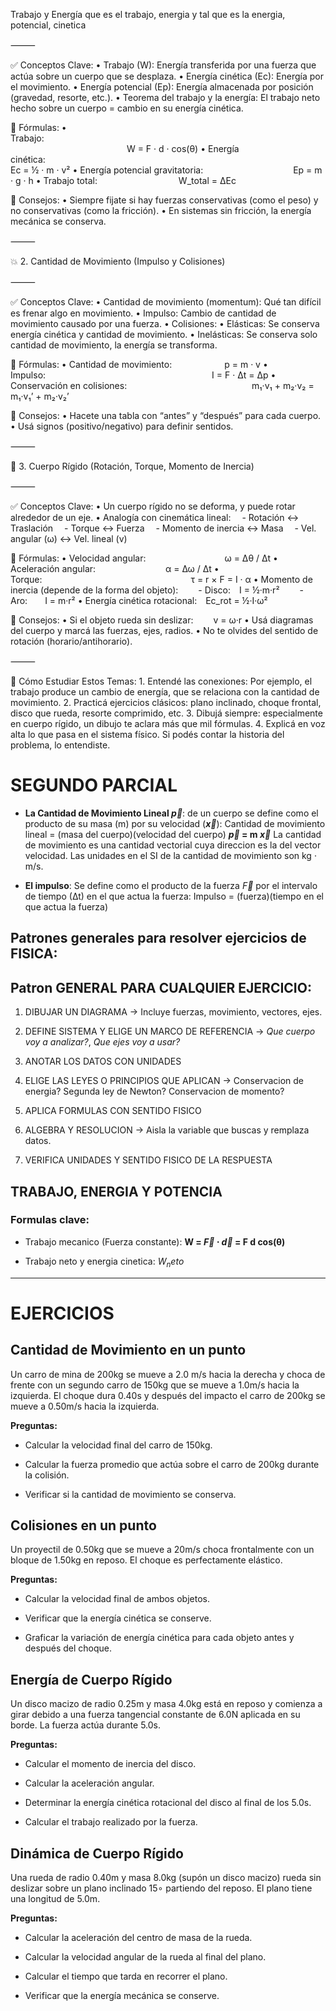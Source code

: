 Trabajo y Energía
que es el trabajo, energia y tal que es la energia, potencial, cinetica


⸻

✅ Conceptos Clave:
	•	Trabajo (W): Energía transferida por una fuerza que actúa sobre un cuerpo que se desplaza.
	•	Energía cinética (Ec): Energía por el movimiento.
	•	Energía potencial (Ep): Energía almacenada por posición (gravedad, resorte, etc.).
	•	Teorema del trabajo y la energía: El trabajo neto hecho sobre un cuerpo = cambio en su energía cinética.

🧠 Fórmulas:
	•	Trabajo:                                    
         W = F · d · cos(θ)
	•	Energía cinética:                      
         Ec = ½ · m · v²
	•	Energía potencial gravitatoria: 
         Ep = m · g · h
	•	Trabajo total:
         W_total = ΔEc

🎯 Consejos:
	•	Siempre fijate si hay fuerzas conservativas (como el peso) y no conservativas (como la fricción).
	•	En sistemas sin fricción, la energía mecánica se conserva.

⸻

💥 2. Cantidad de Movimiento (Impulso y Colisiones)

⸻

✅ Conceptos Clave:
	•	Cantidad de movimiento (momentum): Qué tan difícil es frenar algo en movimiento.
	•	Impulso: Cambio de cantidad de movimiento causado por una fuerza.
	•	Colisiones:
	•	Elásticas: Se conserva energía cinética y cantidad de movimiento.
	•	Inelásticas: Se conserva solo cantidad de movimiento, la energía se transforma.

🧠 Fórmulas:
	•	Cantidad de movimiento:      p = m · v
	•	Impulso:                   I = F · Δt = Δp
	•	Conservación en colisiones:
              m₁·v₁ + m₂·v₂ = m₁·v₁’ + m₂·v₂’

🎯 Consejos:
	•	Hacete una tabla con “antes” y “después” para cada cuerpo.
	•	Usá signos (positivo/negativo) para definir sentidos.

⸻

🔧 3. Cuerpo Rígido (Rotación, Torque, Momento de Inercia)

⸻

✅ Conceptos Clave:
	•	Un cuerpo rígido no se deforma, y puede rotar alrededor de un eje.
	•	Analogía con cinemática lineal:
 - Rotación ↔ Traslación
 - Torque ↔ Fuerza
 - Momento de inercia ↔ Masa
 - Vel. angular (ω) ↔ Vel. lineal (v)

🧠 Fórmulas:
	•	Velocidad angular:         ω = Δθ / Δt
	•	Aceleración angular:        α = Δω / Δt
	•	Torque:                 τ = r × F = I · α
	•	Momento de inercia (depende de la forma del objeto):
  - Disco: I = ½·m·r²
  - Aro:  I = m·r²
	•	Energía cinética rotacional: Ec_rot = ½·I·ω²

🎯 Consejos:
	•	Si el objeto rueda sin deslizar:
  v = ω·r
	•	Usá diagramas del cuerpo y marcá las fuerzas, ejes, radios.
	•	No te olvides del sentido de rotación (horario/antihorario).

⸻

🧠 Cómo Estudiar Estos Temas:
	1.	Entendé las conexiones: Por ejemplo, el trabajo produce un cambio de energía, que se relaciona con la cantidad de movimiento.
	2.	Practicá ejercicios clásicos: plano inclinado, choque frontal, disco que rueda, resorte comprimido, etc.
	3.	Dibujá siempre: especialmente en cuerpo rígido, un dibujo te aclara más que mil fórmulas.
	4.	Explicá en voz alta lo que pasa en el sistema físico. Si podés contar la historia del problema, lo entendiste.


# SEGUNDO PARCIAL
- **La Cantidad de Movimiento Lineal $\vec{p}$**: de un cuerpo se define como el producto de su masa (m) por su velocidad (**$\vec{x}$**):
	Cantidad de movimiento lineal = (masa del cuerpo)(velocidad del cuerpo)
**$\vec{p}$ = m $\vec{x}$**
La cantidad de movimiento es una cantidad vectorial cuya direccion es la del vector velocidad. Las unidades en el SI de la cantidad de movimiento son kg · m/s. 

- **El impulso**: Se define como el producto de la fuerza $\vec{F}$ por el intervalo de tiempo (∆t) en el que actua la fuerza:
Impulso = (fuerza)(tiempo en el que actua la fuerza)

## Patrones generales para resolver ejercicios de FISICA:
## Patron GENERAL PARA CUALQUIER EJERCICIO:
1. DIBUJAR UN DIAGRAMA
	-> Incluye fuerzas, movimiento, vectores, ejes.

2. DEFINE SISTEMA Y ELIGE UN MARCO DE REFERENCIA
	-> *Que cuerpo voy a analizar?*, *Que ejes voy a usar?*

3. ANOTAR LOS DATOS CON UNIDADES

4. ELIGE LAS LEYES O PRINCIPIOS QUE APLICAN
	-> Conservacion de energia? Segunda ley de Newton? Conservacion de momento?

5. APLICA FORMULAS CON SENTIDO FISICO

6. ALGEBRA Y RESOLUCION
	-> Aisla la variable que buscas y remplaza datos.

7. VERIFICA UNIDADES Y SENTIDO FISICO DE LA RESPUESTA

## TRABAJO, ENERGIA Y POTENCIA
### Formulas clave:

- Trabajo mecanico (Fuerza constante):
**W = $\vec{F}$ ⋅ $\vec{d}$ = F d cos(θ)**

- Trabajo neto y energia cinetica:
$W_neto$


----
# EJERCICIOS

## Cantidad de Movimiento en un punto
Un carro de mina de 200kg se mueve a 2.0 m/s hacia la derecha y choca de frente con un segundo carro de 150kg que se mueve a 1.0m/s hacia la izquierda. El choque dura 0.40s y después del impacto el carro de 200kg se mueve a 0.50m/s hacia la izquierda.

**Preguntas:**

- Calcular la velocidad final del carro de 150kg.

- Calcular la fuerza promedio que actúa sobre el carro de 200kg durante la colisión.

- Verificar si la cantidad de movimiento se conserva.

## Colisiones en un punto 
Un proyectil de 0.50kg que se mueve a 20m/s choca frontalmente con un bloque de 1.50kg en reposo. El choque es perfectamente elástico.

**Preguntas:**

- Calcular la velocidad final de ambos objetos.

- Verificar que la energía cinética se conserve.

- Graficar la variación de energía cinética para cada objeto antes y después del choque.

## Energía de Cuerpo Rígido
Un disco macizo de radio 0.25m y masa 4.0kg está en reposo y comienza a girar debido a una fuerza tangencial constante de 6.0N aplicada en su borde. La fuerza actúa durante 5.0s.

**Preguntas:**

- Calcular el momento de inercia del disco.

- Calcular la aceleración angular.

- Determinar la energía cinética rotacional del disco al final de los 5.0s.

- Calcular el trabajo realizado por la fuerza.

## Dinámica de Cuerpo Rígido
Una rueda de radio 0.40m y masa 8.0kg (supón un disco macizo) rueda sin deslizar sobre un plano inclinado 15∘ partiendo del reposo. El plano tiene una longitud de 5.0m.

**Preguntas:**

- Calcular la aceleración del centro de masa de la rueda.

- Calcular la velocidad angular de la rueda al final del plano.

- Calcular el tiempo que tarda en recorrer el plano.

- Verificar que la energía mecánica se conserve.